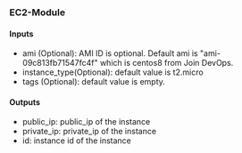 ### EC2-Module

#### Inputs
* ami (Optional): AMI ID is optional. Default ami is "ami-09c813fb71547fc4f" which is centos8 from Join DevOps.
* instance_type(Optional): default value is t2.micro
* tags (Optional): default value is empty.

#### Outputs

* public_ip: public_ip of the instance
* private_ip: private_ip of the instance
* id: instance id of the instance